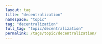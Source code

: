 ```yaml
---
layout: tag
title: "decentralization"
namespace: "topic"
tag: "decentralization"
full_tag: "topic/decentralization"
permalink: /tags/topic/decentralization/
---
```

